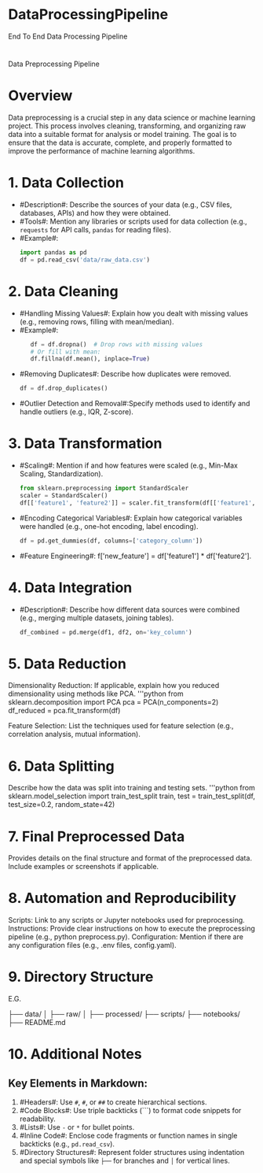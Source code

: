 # DataProcessingPipeline
End To End Data Processing Pipeline
#
Data Preprocessing Pipeline

# Overview 
Data preprocessing is a crucial step in any data science or machine learning project. This process involves cleaning, transforming, and organizing raw data into a suitable format for analysis or model training. The goal is to ensure that the data is accurate, complete, and properly formatted to improve the performance of machine learning algorithms.

# 1. Data Collection 
- #Description#: Describe the sources of your data (e.g., CSV files, databases, APIs) and how they were obtained.
- #Tools#: Mention any libraries or scripts used for data collection (e.g., `requests` for API calls, `pandas` for reading files).
- #Example#: 
  ```python
  import pandas as pd
  df = pd.read_csv('data/raw_data.csv')
# 2. Data Cleaning 
- #Handling Missing Values#: Explain how you dealt with missing values (e.g., removing rows, filling with mean/median).
- #Example#: 
  ```python
     df = df.dropna()  # Drop rows with missing values
     # Or fill with mean:
     df.fillna(df.mean(), inplace=True)
- #Removing Duplicates#: Describe how duplicates were removed.
  ```python
  df = df.drop_duplicates()
- #Outlier Detection and Removal#:Specify methods used to identify and handle outliers (e.g., IQR, Z-score).
# 3. Data Transformation 
- #Scaling#: Mention if and how features were scaled (e.g., Min-Max Scaling, Standardization).
    ```python
    from sklearn.preprocessing import StandardScaler
    scaler = StandardScaler()
    df[['feature1', 'feature2']] = scaler.fit_transform(df[['feature1', 'feature2']])
- #Encoding Categorical Variables#: Explain how categorical variables were handled (e.g., one-hot encoding, label encoding).
    ```python
    df = pd.get_dummies(df, columns=['category_column'])
- #Feature Engineering#: f['new_feature'] = df['feature1'] * df['feature2'].
# 4. Data Integration
- #Description#: Describe how different data sources were combined (e.g., merging multiple datasets, joining tables).
   ```python
   df_combined = pd.merge(df1, df2, on='key_column')
# 5. Data Reduction 
Dimensionality Reduction: If applicable, explain how you reduced dimensionality using methods like PCA.
'''python
from sklearn.decomposition import PCA
pca = PCA(n_components=2)
df_reduced = pca.fit_transform(df)

Feature Selection: List the techniques used for feature selection (e.g., correlation analysis, mutual information).

# 6. Data Splitting 
Describe how the data was split into training and testing sets.
'''python
from sklearn.model_selection import train_test_split
train, test = train_test_split(df, test_size=0.2, random_state=42)

# 7. Final Preprocessed Data 
Provides details on the final structure and format of the preprocessed data. Include examples or screenshots if applicable.

# 8. Automation and Reproducibility 

Scripts: Link to any scripts or Jupyter notebooks used for preprocessing.
Instructions: Provide clear instructions on how to execute the preprocessing pipeline (e.g., python preprocess.py).
Configuration: Mention if there are any configuration files (e.g., .env files, config.yaml).

# 9. Directory Structure 
E.G.

├── data/
│   ├── raw/
│   ├── processed/
├── scripts/
├── notebooks/
├── README.md


# 10. Additional Notes                    


## Key Elements in Markdown: 

1. #Headers#: Use `#`, `#`, or `##` to create hierarchical sections.
2. #Code Blocks#: Use triple backticks (\```) to format code snippets for readability.
3. #Lists#: Use `-` or `*` for bullet points.
4. #Inline Code#: Enclose code fragments or function names in single backticks (e.g., `pd.read_csv`).
5. #Directory Structures#: Represent folder structures using indentation and special symbols like `├──` for branches and `│` for vertical lines.


                                                           
